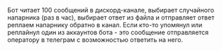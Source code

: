 Бот читает 100 сообщений в дискорд-канале, выбирает случайного напарника (раз в час), выбирает ответ из файла и отправляет ответ реплаем напарнику обратно в канал.
Если кто-то упомянул или реплайнул один из аккаунтов бота - это сообщение отправляется оператору в телеграм с возможностью ответить на него.
